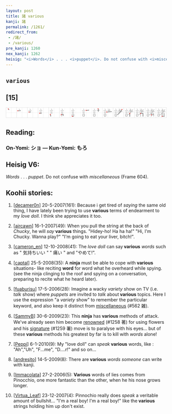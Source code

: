 ```yaml
---
layout: post
title: 諸 various
kanji: 諸
permalink: /1261/
redirect_from:
 - /諸/
 - /various/
pre_kanji: 1260
nex_kanji: 1262
heisig: "<i>Words</i> . . . <i>puppet</i>. Do not confuse with <i>miscellaneous</i> (Frame 604)."
---
```


## `various`

## [15]

<div class="stroke"><img src="../images/E8ABB8.png" /></div>

## Reading:

### On-Yomi: ショ &mdash; Kun-Yomi: もろ

## Heisig V6:

<i>Words</i> . . . <i>puppet</i>. Do not confuse with <i>miscellaneous</i> (Frame 604).

## Koohii stories:

1) [<a href="http://kanji.koohii.com/profile/decamer0n">decamer0n</a>] 20-5-2007(161): Because i get tired of <em>saying</em> the same old thing, I have lately been trying to use<strong> various</strong> terms of endearment to my <em>love doll</em>. I think she appreciates it too.

2) [<a href="http://kanji.koohii.com/profile/aircawn">aircawn</a>] 16-1-2007(49): When you pull the string at the back of <em>Chucky</em>, he will <em>say</em><strong> various</strong> things. &quot;Hidey-ho! Ha ha ha!&quot; &quot;Hi, I&#039;m Chucky. Wanna play?&quot; &quot;I&#039;m going to eat your liver, bitch!&quot;.

3) [<a href="http://kanji.koohii.com/profile/cameron_en">cameron_en</a>] 12-10-2008(41): The <em>love doll</em> can say<strong> various</strong> <em>words</em> such as &quot; 気持ちいい &quot; &quot; 痛い &quot; and &quot;やめて!&quot;.

4) [<a href="http://kanji.koohii.com/profile/captal">captal</a>] 25-5-2008(35): A <strong>ninja</strong> must be able to cope with<strong> various</strong> situations- like reciting <strong>word</strong> for word what he overheard while spying. (see the ninja clinging to the roof and spying on a conversation, preparing to recite what he heard later).

5) [<a href="http://kanji.koohii.com/profile/fuaburisu">fuaburisu</a>] 17-5-2006(28): Imagine a wacky <em>variety</em> show on TV (i.e. <em>talk</em> show) where <em>puppets</em> are invited to <em>talk</em> about<strong> various</strong> topics. Here I use the expression &quot;a <em>variety</em> show&quot; to remember the particular keyword, and also keep it distinct from <a href="../562">miscellaneous</a> (#562 雑).

6) [<a href="http://kanji.koohii.com/profile/SammyB">SammyB</a>] 30-6-2009(23): This <strong>ninja</strong> has<strong> various</strong> methods of attack. We&#039;ve already seen him become <a href="../1258">renowned</a> (#1258 著) for using flowers and his <a href="../1259">signature</a> (#1259 署) move is to paralyse with his eyes... but of these<strong> various</strong> methods his greatest by far is to kill with <em>words</em> alone!

7) [<a href="http://kanji.koohii.com/profile/Peppi">Peppi</a>] 6-1-2010(9): My &quot;love doll&quot; can <em>speak</em><strong> various</strong> words, like : &quot;Ah&quot;,&quot;Uh&quot;, &quot;F...me&quot;, &quot;D....r!&quot; and so on...

8) [<a href="http://kanji.koohii.com/profile/andresito">andresito</a>] 14-5-2009(8): There are<strong> various</strong> <em>words</em> <em>someone</em> can write with kanji.

9) [<a href="http://kanji.koohii.com/profile/Immacolata">Immacolata</a>] 27-2-2006(5): <strong>Various</strong> words of lies comes from Pinocchio, one more fantastic than the other, when he his nose grows longer.

10) [<a href="http://kanji.koohii.com/profile/Virtua_Leaf">Virtua_Leaf</a>] 23-12-2007(4): Pinnochio really does <em>speak</em> a veritable amount of bullshit... &quot;I&#039;m a real boy! I&#039;m a real boy!&quot; like the<strong> various</strong> strings holding him up don&#039;t exist.
